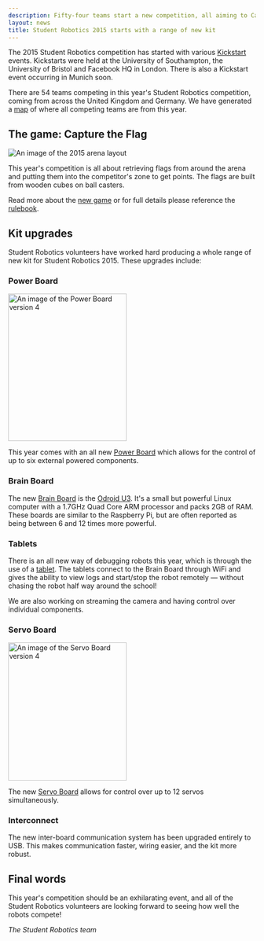 ```yaml
---
description: Fifty-four teams start a new competition, all aiming to Capture the Flag.
layout: news
title: Student Robotics 2015 starts with a range of new kit
---
```


The 2015 Student Robotics competition has started with various [Kickstart](/events/kickstart) events.
Kickstarts were held at the University of Southampton, the University of Bristol and Facebook HQ in London.
There is also a Kickstart event occurring in Munich soon.

There are 54 teams competing in this year's Student Robotics competition, coming from across the United Kingdom and 
Germany. We have generated a [map](https://mapsengine.google.com/map/viewer?mid=zvzw_6CVihJs.kM7Ln0NcH6zk) of where all 
competing teams are from this year.


The game: Capture the Flag
-------------------------------

<img class="right" src="{{ site.baseurl }}/images/content/arena-2015.png" title="The 2015 arena layout" alt="An image of the 2015 arena layout">

This year's competition is all about retrieving flags from around the arena and putting them into the competitor's zone 
to get points. The flags are built from wooden cubes on ball casters.

Read more about the [new game][sr2015-game-archive] or for full details please reference the [rulebook][sr2015-rules-archive].

[sr2015-game-archive]: https://studentrobotics.org/docs/rules/archive#2015
[sr2015-rules-archive]: https://studentrobotics.org/docs/resources/2015/rulebook.pdf

Kit upgrades
------------

Student Robotics volunteers have worked hard producing a whole range of new kit for Student Robotics 2015.
These upgrades include:

### Power Board

<img class="right" src="{{ site.baseurl }}/images/content/kit/pbv4.png" height="300" width="241" title="A new Power Board (version 4)" alt="An image of the Power Board version 4">

This year comes with an all new [Power Board](/docs/kit/power_board) which allows for the control of up to six external 
powered components.

### Brain Board

The new [Brain Board](/docs/kit/brain_board) is the [Odroid U3](http://hardkernel.com/main/products/prdt_info.php).
It's a small but powerful Linux computer with a 1.7GHz Quad Core ARM processor and packs 2GB of RAM.
These boards are similar to the Raspberry Pi, but are often reported as being between 6 and 12 times more powerful.


### Tablets
There is an all new way of debugging robots this year, which is through the use of a [tablet](/docs/kit/tablet). The 
tablets connect to the Brain Board through WiFi and gives the ability to view logs and start/stop the robot remotely 
&mdash; without chasing the robot half way around the school!

We are also working on streaming the camera and having control over individual components.

### Servo Board

<img class="right" src="{{ site.baseurl }}/images/content/kit/sbv4.png" height="281" width="241" title="A new Servo Board (version 4)" alt="An image of the Servo Board version 4">

The new [Servo Board](/docs/kit/servo_board) allows for control over up to 12 servos simultaneously.

### Interconnect

The new inter-board communication system has been upgraded entirely to USB. This makes communication faster, wiring 
easier, and the kit more robust.

Final words
-----------

This year's competition should be an exhilarating event, and all of the Student Robotics volunteers are looking forward 
to seeing how well the robots compete!

_The Student Robotics team_
